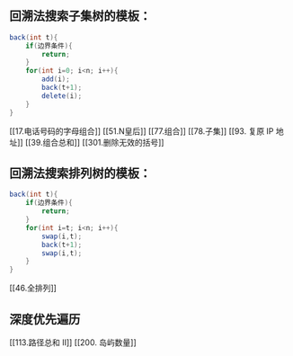 ## 回溯法搜索子集树的模板：
```java
back(int t){
	if(边界条件){
		return;
	}
	for(int i=0; i<n; i++){
		add(i);
		back(t+1);
		delete(i);
	}
}
```
[[17.电话号码的字母组合]]
[[51.N皇后]]
[[77.组合]]
[[78.子集]]
[[93. 复原 IP 地址]]
[[39.组合总和]]
[[301.删除无效的括号]]

## 回溯法搜索排列树的模板：
```java
back(int t){
	if(边界条件){
		return;
	}
	for(int i=t; i<n; i++){
		swap(i,t);
		back(t+1);
		swap(i,t);
	}
}
```
[[46.全排列]]
## 深度优先遍历
[[113.路径总和 II]]
[[200. 岛屿数量]]